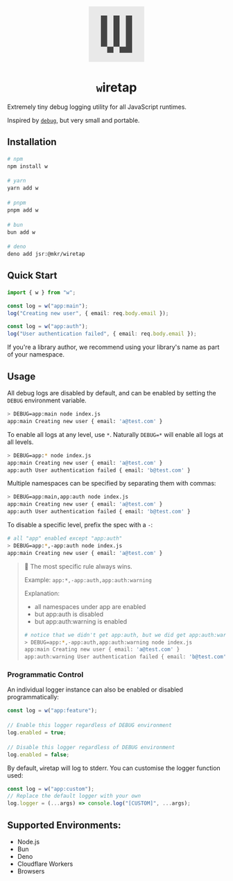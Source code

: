 <div align="center">
<img src="https://raw.githubusercontent.com/feathers-studio/wiretap/master/w.png" alt="logo" width="128" />
</div>

<div align="center">
<h1><code>w</code>iretap</h1>
</div>

Extremely tiny debug logging utility for all JavaScript runtimes.

Inspired by [`debug`](https://npmjs.com/package/debug), but very small and portable.

## Installation

```sh
# npm
npm install w

# yarn
yarn add w

# pnpm
pnpm add w

# bun
bun add w

# deno
deno add jsr:@mkr/wiretap
```

## Quick Start

```ts
import { w } from "w";
```

```ts
const log = w("app:main");
log("Creating new user", { email: req.body.email });
```

```ts
const log = w("app:auth");
log("User authentication failed", { email: req.body.email });
```

If you're a library author, we recommend using your library's name as part of your namespace.

## Usage

All debug logs are disabled by default, and can be enabled by setting the `DEBUG` environment variable.

```sh
> DEBUG=app:main node index.js
app:main Creating new user { email: 'a@test.com' }
```

To enable all logs at any level, use `*`. Naturally `DEBUG=*` will enable all logs at all levels.

```sh
> DEBUG=app:* node index.js
app:main Creating new user { email: 'a@test.com' }
app:auth User authentication failed { email: 'b@test.com' }
```

Multiple namespaces can be specified by separating them with commas:

```sh
> DEBUG=app:main,app:auth node index.js
app:main Creating new user { email: 'a@test.com' }
app:auth User authentication failed { email: 'b@test.com' }
```

To disable a specific level, prefix the spec with a `-`:

```sh
# all "app" enabled except "app:auth"
> DEBUG=app:*,-app:auth node index.js
app:main Creating new user { email: 'a@test.com' }
```

> 🔔 The most specific rule always wins.
>
> Example: `app:*,-app:auth,app:auth:warning`
>
> Explanation:
>
> -   all namespaces under app are enabled
> -   but app:auth is disabled
> -   but app:auth:warning is enabled
>
> ```sh
> # notice that we didn't get app:auth, but we did get app:auth:warning
> > DEBUG=app:*,-app:auth,app:auth:warning node index.js
> app:main Creating new user { email: 'a@test.com' }
> app:auth:warning User authentication failed { email: 'b@test.com' }
> ```

### Programmatic Control

An individual logger instance can also be enabled or disabled programmatically:

```ts
const log = w("app:feature");

// Enable this logger regardless of DEBUG environment
log.enabled = true;

// Disable this logger regardless of DEBUG environment
log.enabled = false;
```

By default, `w`iretap will log to stderr. You can customise the logger function used:

```ts
const log = w("app:custom");
// Replace the default logger with your own
log.logger = (...args) => console.log("[CUSTOM]", ...args);
```

## Supported Environments:

-   Node.js
-   Bun
-   Deno
-   Cloudflare Workers
-   Browsers

